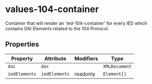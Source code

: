 # values-104-container

Container that will render an 'ied-104-container' for every IED which contains DAI Elements related to the
104 Protocol.

## Properties

| Property      | Attribute     | Modifiers | Type          |
|---------------|---------------|-----------|---------------|
| `doc`         | `doc`         |           | `XMLDocument` |
| `iedElements` | `iedElements` | readonly  | `Element[]`   |

